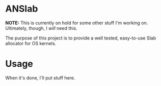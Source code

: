 # ANSlab

**NOTE:** This is currently on hold for some other stuff I'm working on. Ultimately, though, I *will* need this.

The purpose of this project is to provide a well tested, easy-to-use Slab allocator for OS kernels.

# Usage

When it's done, I'll put stuff here.
